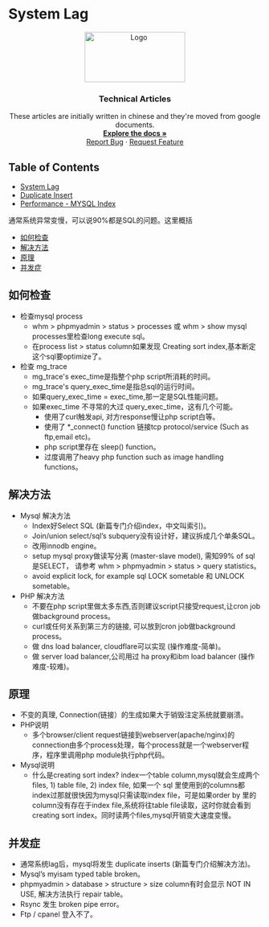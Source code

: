 # System Lag
<p align="center">
  <a href="https://github.com/madxradicle/madxframework2.0">
    <img src="https://www.randomsystem.net/media/images/github/MR_logo.png" alt="Logo" width="200px" height="100px">
  </a>
  <h3 align="center">Technical Articles</h3>
  <p align="center">
   These articles are initially written in chinese and they're moved from google documents.
    <br />
    <a href="https://github.com/madxradicle/articles"><strong>Explore the docs »</strong></a>
    <br />
    <a href="https://github.com/madxradicle/articles/issues">Report Bug</a>
    ·
    <a href="https://github.com/madxradicle/articles/issues">Request Feature</a>
  </p>
</p>

<!-- TABLE OF CONTENTS -->
## Table of Contents
* [System Lag](https://github.com/madxradicle/articles/tree/master/system_lag.md)
* [Duplicate Insert](https://github.com/madxradicle/articles/tree/master/duplicate_insert.md)
* [Performance - MYSQL Index](https://github.com/madxradicle/articles/tree/master/performance_mysql_index.md)

通常系统异常变慢，可以说90%都是SQL的问题。这里概括 

* [如何检查](#如何检查)
* [解决方法](#解决方法)
* [原理](#原理)
* [并发症](#并发症)

## 如何检查
- 检查mysql process
    - whm > phpmyadmin > status > processes 或 whm > show mysql processes里检查long execute sql。
    - 在process list > status column如果发现 Creating sort index,基本断定这个sql要optimize了。
- 检查 mg_trace
    - mg_trace's exec_time是指整个php script所消耗的时间。
    - mg_trace's query_exec_time是指总sql的运行时间。
    - 如果query_exec_time = exec_time,那一定是SQL性能问题。
    - 如果exec_time 不寻常的大过 query_exec_time，这有几个可能。
        - 使用了curl触发api, 对方response慢让php script白等。
        - 使用了 *_connect() function 链接tcp protocol/service (Such as ftp,email etc)。
        - php script里存在 sleep() function。
        - 过度调用了heavy php function such as image handling functions。

## 解决方法
- Mysql 解决方法
    - Index好Select SQL (新篇专门介绍index，中文叫索引)。
    - Join/union select/sql’s subquery没有设计好，建议拆成几个单条SQL。
    - 改用innodb engine。
    - setup mysql proxy做读写分离 (master-slave model), 需知99% of sql 是SELECT， 请参考 whm > phpmyadmin > status > query statistics。
    - avoid explicit lock, for example sql LOCK sometable 和 UNLOCK sometable。
- PHP 解决方法
    - 不要在php script里做太多东西,否则建议script只接受request,让cron job做background process。
    - curl或任何关系到第三方的链接, 可以放到cron job做background process。
    - 做 dns load balancer, cloudflare可以实现 (操作难度-简单)。
    - 做 server load balancer,公司用过 ha proxy和ibm load balancer (操作难度-较难)。

## 原理
- 不变的真理, Connection(链接）的生成如果大于销毁注定系统就要崩溃。
- PHP说明
    - 多个browser/client request链接到webserver(apache/nginx)的connection由多个process处理，每个process就是一个webserver程序，程序里调用php module执行php代码。
- Mysql说明
    - 什么是creating sort index? index一个table column,mysql就会生成两个files, 1) table file, 2) index file, 如果一个 sql 里使用到的columns都index过那就很快因为mysql只需读取index file，可是如果order by 里的column没有存在于index file,系统将往table file读取，这时你就会看到 creating sort index。同时读两个files,mysql开销变大速度变慢。

## 并发症
- 通常系统lag后，mysql将发生 duplicate inserts (新篇专门介绍解决方法)。
- Mysql’s myisam typed table broken。
- phpmyadmin > database > structure > size column有时会显示 NOT IN USE, 解决方法执行 repair table。
- Rsync 发生 broken pipe error。
- Ftp / cpanel 登入不了。
